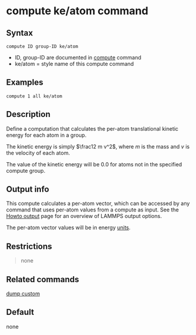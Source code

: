 # compute ke/atom command

## Syntax

``` LAMMPS
compute ID group-ID ke/atom
```

-   ID, group-ID are documented in [compute](compute) command
-   ke/atom = style name of this compute command

## Examples

``` LAMMPS
compute 1 all ke/atom
```

## Description

Define a computation that calculates the per-atom translational kinetic
energy for each atom in a group.

The kinetic energy is simply $\frac12 m v^2$, where $m$ is the mass and
$v$ is the velocity of each atom.

The value of the kinetic energy will be 0.0 for atoms not in the
specified compute group.

## Output info

This compute calculates a per-atom vector, which can be accessed by any
command that uses per-atom values from a compute as input. See the
[Howto output](Howto_output) page for an overview of LAMMPS output
options.

The per-atom vector values will be in energy [units](units).

## Restrictions

> none

## Related commands

[dump custom](dump)

## Default

none
